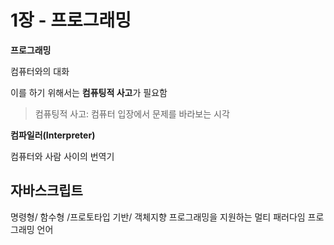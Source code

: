 # 1장 - 프로그래밍

**프로그래밍**

컴퓨터와의 대화

이를 하기 위해서는 **컴퓨팅적 사고**가 필요함

> 컴퓨팅적 사고: 컴퓨터 입장에서 문제를 바라보는 시각

**컴파일러(Interpreter)**

컴퓨터와 사람 사이의 번역기

## 자바스크립트

명령형/ 함수형 /프로토타입 기반/ 객체지향 프로그래밍을 지원하는 멀티 패러다임 프로그래밍 언어
